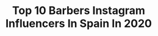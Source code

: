 ---
title: Top 10 Barbers Instagram Influencers In Spain In 2020
description: >-
  Find top barbers Instagram influencers in Spain in 2020. Most popular hashtags: #fade #barbershopconnect #haircut #barberlife.
platform: Instagram
profiles:
  - username: "bbflow_"
    fullname: >-
      
    location: "Spain"
    followers: 8861
    engagement: 1315
    commentsToLikes: 0.033260
    id: ck5bzyp47s3hs0i11qgerjqet
    verified: false
    hashtags: "#top, #welovegod, #russia, #tbt"
  - username: "thefaderbarber_"
    fullname: >-
      💈THEFADER💈🧠♾🧠
    location: "Spain"
    followers: 19110
    engagement: 1137
    commentsToLikes: 0.014328
    id: ck15uc20fmf1w0i19shd8n7f8
    verified: false
    hashtags: "#malegrooming, #fade, #suavecito, #barbergang"
  - username: "jonanwolfx_"
    fullname: >-
      Jonan Wolff Official
    location: "Spain"
    followers: 25904
    engagement: 523
    commentsToLikes: 0.020209
    id: ck5qab8njfhoz0i11wrwzjq96
    verified: false
    hashtags: "#7day, #gayguyswithbeards, #guyswithbeards, #beardsofinstagram"
  - username: "_carlosrey"
    fullname: >-
      Carlos Rey 🦦
    location: "Spain"
    followers: 4178
    engagement: 1431
    commentsToLikes: 0.038795
    id: ck1342vkduffg0i19kq1gn7mp
    verified: false
    hashtags: "#mustang, #cabrio, #goodvibes, #hawaii"
  - username: "reyesthebarber"
    fullname: >-
      
    location: "Spain"
    followers: 31526
    engagement: 390
    commentsToLikes: 0.037284
    id: ck55kcdy4yz8n0i11j74zt9cr
    verified: false
    hashtags: "#haircut, #thebarberpost, #espa, #nice"
  - username: "louis_thebarber_pr"
    fullname: >-
      Louis Correa 💈
    location: "Spain"
    followers: 88223
    engagement: 94
    commentsToLikes: 0.023840
    id: ck134fytbw8us0i19wp8j7lfr
    verified: false
    hashtags: "#pomadewax, #fashiorismo, #nastybarbers, #barberrespect"
  - username: "javi_thebarber_"
    fullname: >-
      Javier Chacon Perez
    location: "Spain"
    followers: 310170
    engagement: 124
    commentsToLikes: 0.008600
    id: ck5c7xvif8eht0i11aq679u2r
    verified: false
    hashtags: "#lakme, #coronavirusespa, #lakmeatulado, #confinamento"
  - username: "jose_the_barber_10"
    fullname: >-
      OFFICIAL JOSE THE BARBER
    location: "Spain"
    followers: 65228
    engagement: 256
    commentsToLikes: 0.015087
    id: ck6trko6gzjia0j71i3etfibe
    verified: false
    hashtags: "#barbershop, #barbershopconnect"
  - username: "rm_barber"
    fullname: >-
      RM BARBER
    location: "Spain"
    followers: 38051
    engagement: 192
    commentsToLikes: 0.020248
    id: ck602dmv5h6wy0i14rybeeevv
    verified: false
    hashtags: "#fade, #haircutmen, #spain, #espa"
  - username: "manulpdazamudio"
    fullname: >-
      ᴍᴀɴᴜᴇʟ ᴢᴀᴍᴜᴅɪᴏ ✪
    location: "Spain"
    followers: 16110
    engagement: 226
    commentsToLikes: 0.051787
    id: ck13d9ni94cwx0i195up7so29
    verified: false
    hashtags: "#grey, #barbero, #soul, #magic"
---